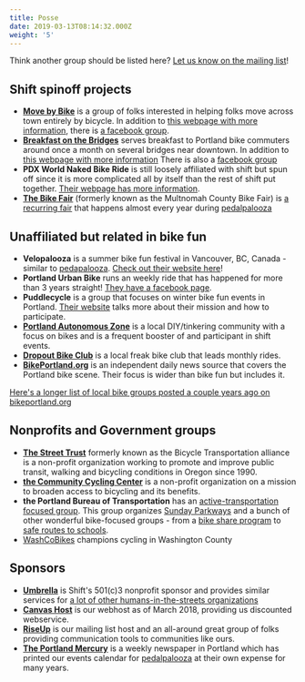 ```yaml
---
title: Posse
date: 2019-03-13T08:14:32.000Z
weight: '5'
---
```

Think another group should be listed here?  [Let us know on the mailing list](/pages/email-list/)!

## Shift spinoff projects

* **[Move by Bike](/pages/mbb)** is a group of folks interested in helping folks move across town entirely by bicycle. In addition to [this webpage with more information](/pages/mbb), there is [a facebook group](https://www.facebook.com/groups/movebybike/).
* **[Breakfast on the Bridges](/pages/bonb)** serves breakfast to Portland bike commuters around once a month on several bridges near downtown. In addition to [this webpage with more information](/pages/bonb) There is also a [facebook group](https://www.facebook.com/bonbpdx/)
* **PDX World Naked Bike Ride** is still loosely affiliated with shift but spun off since it is more complicated all by itself than the rest of shift put together.  [Their webpage has more information](http://pdxwnbr.org).
* **[The Bike Fair](/pages/mcbf)** (formerly known as the Multnomah County Bike Fair) is [a recurring fair](/pages/mcbf) that happens almost every year during [pedalpalooza](/pages/pedalpalooza)

## Unaffiliated but related in bike fun

* **Velopalooza** is a summer bike fun festival in Vancouver, BC, Canada - similar to [pedapalooza](/pages/pedalpalooza).  [Check out their website here](http://velopalooza.ca/about-velopalooza/)!
* **Portland Urban Bike** runs an weekly ride that has happened for more than 3 years straight!  [They have a facebook page](https://www.facebook.com/PortlandUrbanBike/).
* **Puddlecycle** is a group that focuses on winter bike fun events in Portland.  [Their website](https://puddlecycle.com/) talks more about their mission and how to participate.
* **[Portland Autonomous Zone](https://pazpdx.wordpress.com/about/)** is a local DIY/tinkering community with a focus on bikes and is a frequent booster of and participant in shift events.
* **[Dropout Bike Club](https://www.dropoutbikeclub.com/)** is a local freak bike club that leads monthly rides.
* **[BikePortland.org](https://bikeportland.org/)** is an independent daily news source that covers the Portland bike scene.  Their focus is wider than bike fun but includes it.

[Here's a longer list of local bike groups posted a couple years ago on bikeportland.org](https://bikeportland.org/2016/02/03/find-your-tribe-listing-portlands-many-facebook-bike-groups-174007)

## Nonprofits and Government groups

* **[The Street Trust](https://www.thestreettrust.org)** formerly known as the Bicycle Transportation alliance is a non-profit organization working to promote and improve public transit, walking and bicycling conditions in Oregon since 1990.
* **[the Community Cycling Center](http://www.communitycyclingcenter.org/about/)** is a non-profit organization on a mission to broaden access to bicycling and its benefits.
* **the Portland Bureau of Transportation** has an [active-transportation focused group](https://www.portlandoregon.gov/transportation/59969).  This group organizes [Sunday Parkways](https://www.portlandoregon.gov/transportation/46103) and a bunch of other wonderful bike-focused groups - from a [bike share program](https://www.portlandoregon.gov/transportation/57983) to [safe routes to schools](https://www.portlandoregon.gov/transportation/68009).
* [WashCoBikes](https://washcobikes.org/) champions cycling in Washington County

## Sponsors

* **[Umbrella](https://www.umbrellapdx.org)** is Shift's 501(c)3 nonprofit sponsor and provides similar services for [a lot of other humans-in-the-streets organizations](https://www.umbrellapdx.org/projects)
* **[Canvas Host](https://www.canvashost.com/)** is our webhost as of March 2018, providing us discounted webservice.
* **[RiseUp](https://riseup.net/)** is our mailing list host and an all-around great group of folks providing communication tools to communities like ours.
* **[The Portland Mercury](https://www.portlandmercury.com/)** is a weekly newspaper in Portland which has printed our events calendar for [pedalpalooza](/pedalpalooza) at their own expense for many years.
